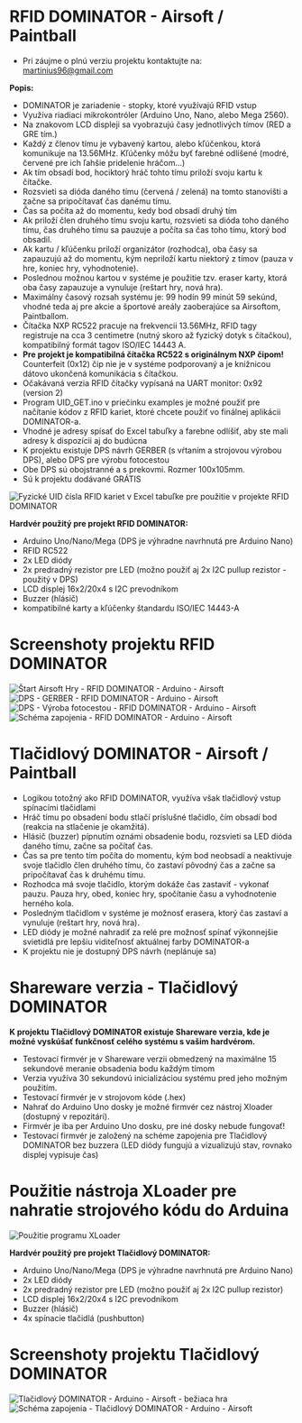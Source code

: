 # RFID DOMINATOR - Airsoft / Paintball
* Pri záujme o plnú verziu projektu kontaktujte na: martinius96@gmail.com

**Popis:**
* DOMINATOR je zariadenie - stopky, ktoré využívajú RFID vstup
* Využíva riadiaci mikrokontróler (Arduino Uno, Nano, alebo Mega 2560).
* Na znakovom LCD displeji sa vyobrazujú časy jednotlivých tímov (RED a GRE tím.)
* Každý z členov tímu je vybavený kartou, alebo kľúčenkou, ktorá komunikuje na 13.56MHz. Kľúčenky môžu byť farebné odlíšené (modré, červené pre ich ľahšie pridelenie hráčom...)
* Ak tím obsadí bod, hociktorý hráč tohto tímu priloží svoju kartu k čítačke. 
* Rozsvieti sa dióda daného tímu (červená / zelená) na tomto stanovišti a začne sa pripočítavať čas danému tímu. 
* Čas sa počíta až do momentu, kedy bod obsadí druhý tím 
* Ak priloží člen druhého tímu svoju kartu, rozsvieti sa dióda toho daného tímu, čas druhého tímu sa pauzuje a počíta sa čas toho tímu, ktorý bod obsadil. 
* Ak kartu / kľúčenku priloží organizátor (rozhodca), oba časy sa zapauzujú až do momentu, kým nepriloží kartu niektorý z tímov (pauza v hre, koniec hry, vyhodnotenie). 
* Poslednou možnou kartou v systéme je použitie tzv. eraser karty, ktorá oba časy zapauzuje a vynuluje (reštart hry, nová hra).
* Maximálny časový rozsah systému je: 99 hodín 99 minút 59 sekúnd, vhodné teda aj pre akcie a športové areály zaoberajúce sa Airsoftom, Paintballom. 
* Čítačka NXP RC522 pracuje na frekvencii 13.56MHz, RFID tagy registruje na cca 3 centimetre (nutný skoro až fyzický dotyk s čítačkou), kompatibilný formát tagov ISO/IEC 14443 A.
* **Pre projekt je kompatibilná čítačka RC522 s originálnym NXP čipom!** Counterfeit (0x12) čip nie je v systéme podporovaný a je knižnicou dátovo ukončená komunikácia s čítačkou.
* Očakávaná verzia RFID čítačky vypísaná na UART monitor: 0x92 (version 2) 
* Program UID_GET.ino v priečinku examples je možné použiť pre načítanie kódov z RFID kariet, ktoré chcete použiť vo finálnej aplikácii DOMINATOR-a.
* Vhodné je adresy spísať do Excel tabuľky a farebne odlíšiť, aby ste mali adresy k dispozícii aj do budúcna
* K projektu existuje DPS návrh GERBER (s vŕtaním a strojovou výrobou DPS), alebo DPS pre výrobu fotocestou
* Obe DPS sú obojstranné a s prekovmi. Rozmer 100x105mm.
* Sú k projektu dodávané GRÁTIS

![Fyzické UID čísla RFID kariet v Excel tabuľke pre použitie v projekte RFID DOMINATOR](https://i.imgur.com/LvXPxVq.png)

**Hardvér použitý pre projekt RFID DOMINATOR:**
* Arduino Uno/Nano/Mega (DPS je výhradne navrhnutá pre Arduino Nano)
* RFID RC522
* 2x LED diódy
* 2x predradný rezistor pre LED (možno použiť aj 2x I2C pullup rezistor - použitý v DPS)
* LCD displej 16x2/20x4 s I2C prevodníkom
* Buzzer (hlásič)
* kompatibilné karty a kľúčenky štandardu ISO/IEC 14443-A
# Screenshoty projektu RFID DOMINATOR
![Štart Airsoft Hry - RFID DOMINATOR - Arduino - Airsoft](https://i.imgur.com/OY0geF2.jpg)
![DPS - GERBER - RFID DOMINATOR - Arduino - Airsoft](https://i.imgur.com/YMe2Y4L.png)
![DPS - Výroba fotocestou - RFID DOMINATOR - Arduino - Airsoft](https://i.imgur.com/cbZssQT.png)
![Schéma zapojenia - RFID DOMINATOR - Arduino - Airsoft](https://i.imgur.com/g5ufkBO.png)

# Tlačidlový DOMINATOR - Airsoft / Paintball
* Logikou totožný ako RFID DOMINATOR, využíva však tlačidlový vstup spínacími tlačidlami
* Hráč tímu po obsadení bodu stlačí príslušné tlačidlo, čím obsadí bod (reakcia na stlačenie je okamžitá). 
* Hlásič (buzzer) pípnutím oznámi obsadenie bodu, rozsvieti sa LED dióda daného tímu, začne sa počítať čas.
* Čas sa pre tento tím počíta do momentu, kým bod neobsadí a neaktivuje svoje tlačidlo člen druhého tímu, čo zastaví pôvodný čas a začne sa pripočítavať čas k druhému tímu.
* Rozhodca má svoje tlačidlo, ktorým dokáže čas zastaviť - vykonať pauzu. Pauza hry, obed, koniec hry, spočítanie času a vyhodnotenie herného kola.
* Posledným tlačidlom v systéme je možnosť erasera, ktorý čas zastaví a vynuluje (reštart hry, nová hra). 
* LED diódy je možné nahradiť za relé pre možnosť spínať výkonnejšie svietidlá pre lepšiu viditeľnosť aktuálnej farby DOMINATOR-a
* K projektu nie je dostupný DPS návrh (neplánuje sa)

# Shareware verzia - Tlačidlový DOMINATOR
**K projektu Tlačidlový DOMINATOR existuje Shareware verzia, kde je možné vyskúšať funkčnosť celého systému s vašim hardvérom.**
* Testovací firmvér je v Shareware verzii obmedzený na maximálne 15 sekundové meranie obsadenia bodu každým tímom
* Verzia využíva 30 sekundovú inicializáciou systému pred jeho možným použitím. 
* Testovací firmvér je v strojovom kóde (.hex)
* Nahrať do Arduino Uno dosky je možné firmvér cez nástroj Xloader (dostupný v repozitári).
* Firmvér je iba per Arduino Uno dosku, pre iné dosky nebude fungovať!
* Testovací firmvér je založený na schéme zapojenia pre Tlačidlový DOMINATOR bez buzzera (LED diódy fungujú a vizualizujú stav, rovnako displej vypisuje čas)
# Použitie nástroja XLoader pre nahratie strojového kódu do Arduina
![Použitie programu XLoader](https://i.imgur.com/jpKuhTc.png)

**Hardvér použitý pre projekt Tlačidlový DOMINATOR:**
* Arduino Uno/Nano/Mega (DPS je výhradne navrhnutá pre Arduino Nano)
* 2x LED diódy
* 2x predradný rezistor pre LED (možno použiť aj 2x I2C pullup rezistor)
* LCD displej 16x2/20x4 s I2C prevodníkom
* Buzzer (hlásič)
* 4x spínacie tlačidlá (pushbutton)

# Screenshoty projektu Tlačidlový DOMINATOR
![Tlačidlový DOMINATOR - Arduino - Airsoft - bežiaca hra](https://i.imgur.com/yuHmpZa.jpg)
![Schéma zapojenia - Tlačidlový DOMINATOR - Arduino - Airsoft](https://i.imgur.com/D9KcneX.png)

